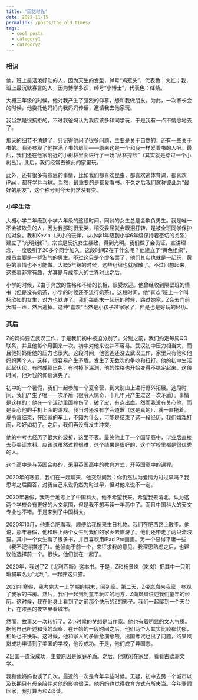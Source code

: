 ```yaml
---
title: '回忆时光'
date: 2022-11-15
permalink: /posts/the_old_times/
tags:
  - cool posts
  - category1
  - category2
---
```

### 相识
他，班上最活泼好动的人，因为天生的发型，绰号“鸡冠头”，代表色：火红；我，班上最沉默寡言的人，因为博学多识，绰号“小博士”，代表色：绛紫。

大概三年级的时候，他对我产生了强烈的仰慕，想和我做朋友。为此，一次家长会的时候，他委托他妈妈向我妈妈传话，邀请我去他家玩。

我当然是很抗拒的，不过我爸妈认为我应该多和同学玩，于是我有一点不情愿地去了。

那天的细节不清楚了，只记得他问了很多问题，主要是关于自然的，还有一些关于书的。我还参观了他摆满了书的房间——原来这是一个和我一样爱看书的人呀。最后，我们还在他家附近的小树林里面进行了一场“丛林探险”（其实就是穿过一个小树丛）。此后，我们经常去彼此的家里玩。

此外，还有很多有意思的事情，比如我们都喜欢昆虫，都喜欢逃体育课，都喜欢iPad，都在学乒乓球。当然，最重要的是都爱看书。不久之后我们就称彼此为“最好的朋友”，这个称号到今天仍然没有变。

### 小学生活
大概小学二年级到小学六年级的这段时间，同龄的女生总是会欺负男生。我是唯一不会被欺负的人，因为我那时很爱哭，稍受委屈就会眼泪打转，是被全班同学保护的对象。我和Kevin（从小的玩伴，从小学1年级到小学6年级保持着密切的关系）建立了“光明组织”，宗旨是反抗女生暴政，得到光明。我们做了会员证，宣讲理念，一度吸引了20多个同学加入。这段时间Z在干什么呢？他建立了“黄色组织”，成员主要是一群淘气的男生。不过这只是个虚名罢了，他们其实也就是一起玩，黄色的事情也不可能做。大概5年级的时候，这些组织也就解散了。不过回想起来，这些事非常有趣，尤其是与成年人的世界对比之后。

小学的时候，Z由于奔放的性格和不错的长相，很受欢迎。他曾经收到隔壁班的情书（但是没有奶茶，小学的时候还不流行奶茶）。这段时间，他“喜欢”班上一个叫杨欣如的女生，对方也默许了。我们每周末一起玩的时候，路过她家，Z会去门前大喊一声，然后逃掉。这种“喜欢”当然是小孩子过家家了，但是也是好玩的经历。

### 其后
Z的妈妈要去武汉工作，于是我们初中被迫分别了。分别之前，我们约定每周QQ联系，并且他每个月回来一次。初中对他来说并不容易。武汉初中压力相当大，而且他妈妈给他的压力也很大。这段时间，他爸爸还没去武汉工作，家里只有他和他妈妈两个人，这样，很容易产生矛盾。发生了无数次的争吵和扭打。他的初中生活起起伏伏，有时成绩出色，有时掉下深渊，他的性格也开始变得不稳定起来。这段时间，他对我的仰慕消失了。

初中的一个暑假，我们一起参加一个夏令营，到大别山上进行野外拓展。这段时间，我们产生了唯一一次矛盾（很令人惊奇，十几年只产生过这一次矛盾）。事情是这样的：他在一个活动里面摔伤了，破了皮，有点出血。然而我没有关心他，而是关心他的手机上面的游戏。我当时还没有学会道歉（这是真的），就一直拖着。夏令营结束，在回家的车上，不知为什么，可能是结束了这一段经历，我们嬉戏打闹，和好如初了。之后，我们再没有发生冲突。

他的中考也经历了很大的波折，这里不表。最终他上了一个国际高中，毕业后直接去英美读本科。应该说虽然过程很难，这个结果是很好的，这个学校里都是很优秀的人。

这个高中是与英国合办的，采用英国高中的教育方式，开英国高中的课程。

2020年的寒假，我们在一起聊天，他突然问我：你仍然认为爱情为时过早吗？我思考之后回答，对我自己来说仍然为时过早，但对他来说不一定。

2020年暑假，我巧合地考上了中国科大。他不希望我来，希望我去清北，认为这两个学校会有更好的人文氛围，但是我不想再读一年高中了。而且中国科大的天文专业也不错。于是来到了中国科大。

2020年10月，他来合肥看我，顺便给我捎来生日礼物。我们在肥西路上散步。他说，那年暑假，他和班上两个女生到我们的家乡去旅游了。他们还带走了两只流浪猫。其中一个女生看了很多书，并且喜欢用iPad Pro画画。另一个显得平庸一些（我不记得描述了）。他倾向于前一个，来征求我的意见。我深思熟虑之后，也建议他选择前一个。很快，他们就在一起了。

2020年，我送了Z《尤利西斯》这本书。于是，Z和杨景岚（岚岚）把其中一只玳瑁猫取名为“尤利”，一起养这只猫。

2021年寒假，我考完大一上学期的期末，回到家。第二天，Z带岚岚来我家，参观了我家的书房。然后，我们一起到到童年玩过的地方，Z向岚岚讲述我们童年的经历。这时候，我在他身上看到了之前那个快乐的Z的影子。我们一起爬到一个天台上，在漆黑的夜空里看城市。

然而，故事又一次转折了。Z小时候的梦想是当作家。他也有着明显的文人气质。据他自己所述和我的观察，在开始的一段时间之后，他们两个人其实比较都忧郁，相处也不快乐。这时候，他和家人的矛盾愈演愈烈，出国考试也出了问题，结果岚岚成功申请到了美国的学校，他没成功。于是，他们成了异国恋。

Z出国一直没成功，主要原因是家庭矛盾。之后，他就闲在家里，看看古欧洲文学。

我和他妈妈也谈了几次，最近的一次是今年早些时候。无疑，初中去另一个城市以及长期只有母亲陪伴对他的影响很深。他妈妈也觉得教育方式有所失当。今年寒假回家，我打算再和Z谈谈。
